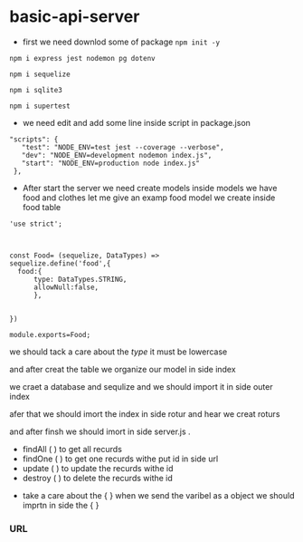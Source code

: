 # basic-api-server
- first we need downlod some of package
 `npm init -y` 

 `npm i express jest nodemon pg dotenv`

 `npm i sequelize`

 `npm i sqlite3`

 `npm i supertest`

 - we need edit and add some line inside script in package.json

 ```
 "scripts": {
    "test": "NODE_ENV=test jest --coverage --verbose",
    "dev": "NODE_ENV=development nodemon index.js",
    "start": "NODE_ENV=production node index.js"
  },
 ```
 
  - After start the server we need create models inside models we have food and clothes
  let me give an examp food model we create inside food table 

  ```
  'use strict';



const Food= (sequelize, DataTypes) =>
sequelize.define('food',{
    food:{
        type: DataTypes.STRING,
        allowNull:false,
        },


})
 
module.exports=Food;
```

we should tack a care about the *type* it must be lowercase 

and after creat the table we organize our model in side index

we craet a database and sequlize and we should import it in side outer index

afer that we should imort the index in side rotur and hear we creat roturs 

and after finsh we should imort in side server.js .

- findAll  (  ) to get all recurds
- findOne  (  ) to get one recurds withe put id in side url
- update  (  ) to update the recurds withe id
- destroy  (  ) to delete the recurds withe id


* take a care about the { } when we send the varibel as a object we should imprtn in side the { }

 ### URL

 []()
 []()
 []()
